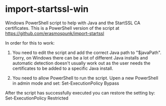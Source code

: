 import-startssl-win
===================

Windows PowerShell script to help with Java and the StartSSL CA certificates. 
This is a PowerShell version of the script at https://github.com/erasmospunk/import-startssl

In order for this to work:
1) You need to edit the script and add the correct Java path to "$javaPath". 
Sorry, on Windows there can be a lot of different Java installs and automatic detection doesn't usually work out as the user  needs the certificates to be added to a specific Java install.

2) You need to allow PowerShell to run the script. Upen a new PowerShell in admin mode and set: 
	Set-ExecutionPolicy Bypass

After the script has successfully executed you can restore the setting by:
	Set-ExecutionPolicy Restricted
	

